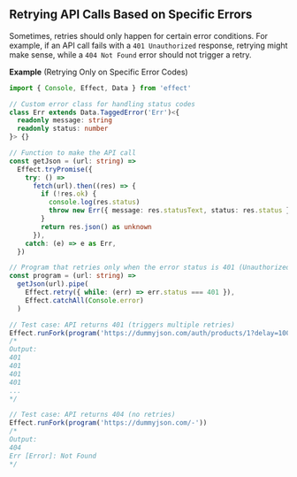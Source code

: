 ## Retrying API Calls Based on Specific Errors

Sometimes, retries should only happen for certain error conditions. For example, if an API call fails with a `401 Unauthorized` response, retrying might make sense, while a `404 Not Found` error should not trigger a retry.

**Example** (Retrying Only on Specific Error Codes)

```ts twoslash
import { Console, Effect, Data } from 'effect'

// Custom error class for handling status codes
class Err extends Data.TaggedError('Err')<{
  readonly message: string
  readonly status: number
}> {}

// Function to make the API call
const getJson = (url: string) =>
  Effect.tryPromise({
    try: () =>
      fetch(url).then((res) => {
        if (!res.ok) {
          console.log(res.status)
          throw new Err({ message: res.statusText, status: res.status })
        }
        return res.json() as unknown
      }),
    catch: (e) => e as Err,
  })

// Program that retries only when the error status is 401 (Unauthorized)
const program = (url: string) =>
  getJson(url).pipe(
    Effect.retry({ while: (err) => err.status === 401 }),
    Effect.catchAll(Console.error)
  )

// Test case: API returns 401 (triggers multiple retries)
Effect.runFork(program('https://dummyjson.com/auth/products/1?delay=1000'))
/*
Output:
401
401
401
401
...
*/

// Test case: API returns 404 (no retries)
Effect.runFork(program('https://dummyjson.com/-'))
/*
Output:
404
Err [Error]: Not Found
*/
```
